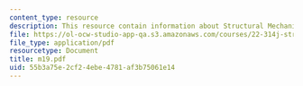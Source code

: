 ```yaml
---
content_type: resource
description: This resource contain information about Structural Mechanics.
file: https://ol-ocw-studio-app-qa.s3.amazonaws.com/courses/22-314j-structural-mechanics-in-nuclear-power-technology-fall-2006/55b3a75e2cf24ebe4781af3b75061e14_m19.pdf
file_type: application/pdf
resourcetype: Document
title: m19.pdf
uid: 55b3a75e-2cf2-4ebe-4781-af3b75061e14
---
```

